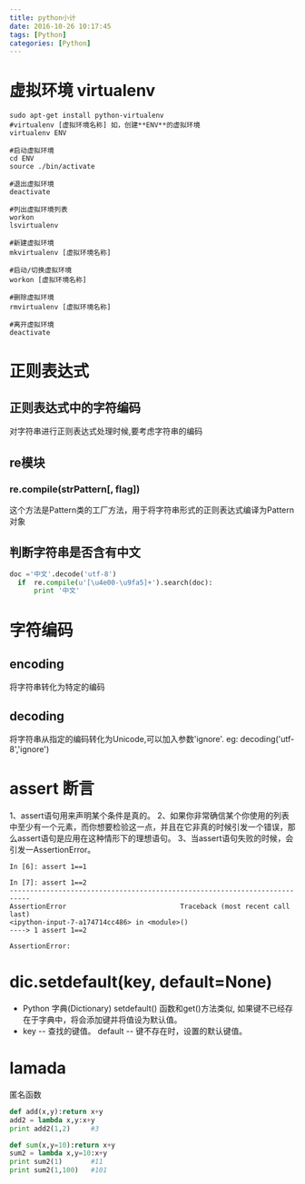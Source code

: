 ```yaml
---
title: python小计
date: 2016-10-26 10:17:45
tags: [Python]
categories: [Python]
---
```


# 虚拟环境  virtualenv

```
sudo apt-get install python-virtualenv
#virtualenv [虚拟环境名称] 如，创建**ENV**的虚拟环境
virtualenv ENV

#启动虚拟环境
cd ENV
source ./bin/activate

#退出虚拟环境
deactivate

#列出虚拟环境列表
workon
lsvirtualenv

#新建虚拟环境
mkvirtualenv [虚拟环境名称]

#启动/切换虚拟环境
workon [虚拟环境名称]

#删除虚拟环境
rmvirtualenv [虚拟环境名称]

#离开虚拟环境
deactivate

```

# 正则表达式  

## 正则表达式中的字符编码
对字符串进行正则表达式处理时候,要考虑字符串的编码

## re模块
### re.compile(strPattern[, flag])
这个方法是Pattern类的工厂方法，用于将字符串形式的正则表达式编译为Pattern对象
## 判断字符串是否含有中文
``` python
doc ='中文'.decode('utf-8')
  if  re.compile(u'[\u4e00-\u9fa5]+').search(doc):
      print '中文'
```

# 字符编码

## encoding
将字符串转化为特定的编码

## decoding
将字符串从指定的编码转化为Unicode,可以加入参数'ignore'.
eg:  decoding('utf-8','ignore')

# assert 断言
1、assert语句用来声明某个条件是真的。
2、如果你非常确信某个你使用的列表中至少有一个元素，而你想要检验这一点，并且在它非真的时候引发一个错误，那么assert语句是应用在这种情形下的理想语句。
3、当assert语句失败的时候，会引发一AssertionError。
```
In [6]: assert 1==1

In [7]: assert 1==2
---------------------------------------------------------------------------
AssertionError                            Traceback (most recent call last)
<ipython-input-7-a174714cc486> in <module>()
----> 1 assert 1==2

AssertionError:
```

# dic.setdefault(key, default=None)

- Python 字典(Dictionary) setdefault() 函数和get()方法类似, 如果键不已经存在于字典中，将会添加键并将值设为默认值。
- key -- 查找的键值。
  default -- 键不存在时，设置的默认键值。

# lamada
匿名函数
``` python
def add(x,y):return x+y
add2 = lambda x,y:x+y
print add2(1,2)     #3

def sum(x,y=10):return x+y
sum2 = lambda x,y=10:x+y
print sum2(1)       #11
print sum2(1,100)   #101
```
